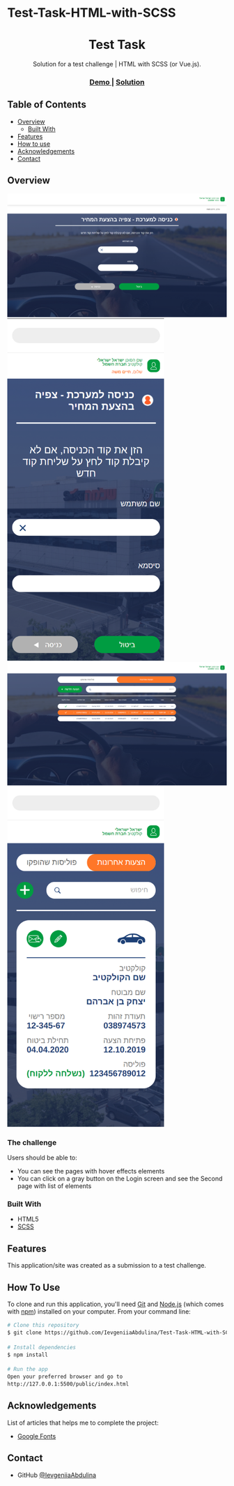 # Test-Task-HTML-with-SCSS


<h1 align="center">Test Task</h1>

<div align="center">
   Solution for a test  challenge | HTML with SCSS (or Vue.js).
</div>

<div align="center">
  <h3>
    <a href="#">
      Demo
    </a>
    <span> | </span>
    <a href="https://github.com/IevgeniiaAbdulina/Test-Task-HTML-with-SCSS">
      Solution
    </a>
  </h3>
</div>

<!-- TABLE OF CONTENTS -->

## Table of Contents

- [Overview](#overview)
  - [Built With](#built-with)
- [Features](#features)
- [How to use](#how-to-use)
- [Acknowledgements](#acknowledgements)
- [Contact](#contact)

<!-- OVERVIEW -->

## Overview

<img src="/style/img/screenshots/screenshot-loginpage-desktop.png" width="600">
<img src="/style/img/screenshots/screenshot-loginpage-mobile.png" width="360">
<img src="/style/img/screenshots/screenshot-list-desktop.png" width="600">
<img src="/style/img/screenshots/screenshot-list-mobile.png" width="360">

### The challenge

Users should be able to: 

- You can see the pages with hover effects elements
- You can click on a gray button on the Login screen and see the Second page with list of elements

### Built With

- HTML5
- [SCSS](https://sass-lang.com/)

## Features

This application/site was created as a submission to a test challenge.

## How To Use

To clone and run this application, you'll need [Git](https://git-scm.com) and [Node.js](https://nodejs.org/en/download/) (which comes with [npm](http://npmjs.com)) installed on your computer. From your command line:

```bash
# Clone this repository
$ git clone https://github.com/IevgeniiaAbdulina/Test-Task-HTML-with-SCSS.git

# Install dependencies
$ npm install

# Run the app
Open your preferred browser and go to
http://127.0.0.1:5500/public/index.html
```

## Acknowledgements

List of articles that helps me to complete the project:

- [Google Fonts](https://fonts.google.com/)

## Contact

- GitHub [@IevgeniiaAbdulina](https://github.com/IevgeniiaAbdulina)
